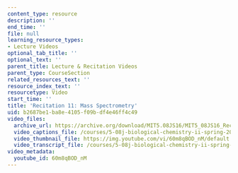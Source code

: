 ```yaml
---
content_type: resource
description: ''
end_time: ''
file: null
learning_resource_types:
- Lecture Videos
optional_tab_title: ''
optional_text: ''
parent_title: Lecture & Recitation Videos
parent_type: CourseSection
related_resources_text: ''
resource_index_text: ''
resourcetype: Video
start_time: ''
title: 'Recitation 11: Mass Spectrometry'
uid: b2687be1-ba8e-4105-f09b-df4e46ff4c49
video_files:
  archive_url: https://archive.org/download/MIT5.08JS16/MIT5_08JS16_Recitation_11_300k.mp4
  video_captions_file: /courses/5-08j-biological-chemistry-ii-spring-2016/61ce4b549e375ee7a1d16f9078285944_60m8qBOD_nM.vtt
  video_thumbnail_file: https://img.youtube.com/vi/60m8qBOD_nM/default.jpg
  video_transcript_file: /courses/5-08j-biological-chemistry-ii-spring-2016/c783591933c1aad243320f8e63a9828a_60m8qBOD_nM.pdf
video_metadata:
  youtube_id: 60m8qBOD_nM
---
```

